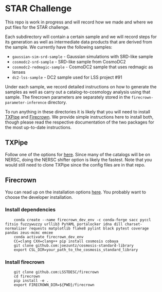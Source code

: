 STAR Challenge
=====================

This repo is work in progress and will record how we made and where we put files for the STAR challenge.

Each subdirectory will contain a certain sample and we will record steps for its generation as well as intermediate data products that are derived from the sample. We currently have the following samples:

- `gaussian-sim-srd-sample` - Gaussian simulations with SRD-like sample
- `cosmodc2-srd-sample` - SRD-like sample from CosmoDC2
- `cosmodc2-redmagic-sample` - CosmoDC2 sample that uses redmagic as lenses
- `dc2-lss-sample` - DC2 sample used for LSS project #91

Under each sample, we record detailed instructions on how to generate the samples as well as carry out a catalog-to-cosmology analysis using that sample. The firecrown parameters are separately stored in the `firecrown-parameter-inference` directory.

To run anything in these directories it is likely that you will need to install [TXPipe](https://github.com/LSSTDESC/TXPipe) and [Firecrown](https://github.com/LSSTDESC/firecrown). We provide simple instructions here to install both, though please read the respective documentation of the two packages for the most up-to-date instructions.


## TXPipe

Follow one of the options for [here](https://txpipe.readthedocs.io/en/latest/installation.html). Since many of the catalogs will be on NERSC, doing the NERSC shifter option is likely the fastest. Note that you would still need to clone TXPipe since the config files are in that repo. 

## Firecrown

You can read up on the installation options [here](https://firecrown.readthedocs.io/en/latest/install_quick.html). You probably want to choose the developer installation. 

### Install dependencies
        conda create --name firecrown_dev_env -c conda-forge sacc pyccl fitsio fuzzywuzzy urllib3 PyYAML portalocker idna dill charset-normalizer requests matplotlib flake8 pylint black pytest coverage pandas zeus-mcmc emcee
        conda activate firecrown_dev_env
        CC=clang CXX=clang++ pip install cosmosis cobaya
        git clone github.com:joezuntz/cosmosis-standard-library
        export CSL_DIR=your_path_to_the_cosmosis_standard_library

### Install firecrown
        git clone github.com:LSSTDESC/firecrown
        cd firecrown
        pip install -e . 
        export FIRECROWN_DIR=${PWD}/firecrown

